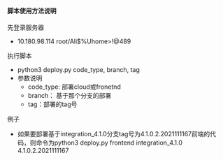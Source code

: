 #### 脚本使用方法说明
先登录服务器
- 10.180.98.114 root/Ali$%Uhome>!@489 

执行脚本
- python3 deploy.py code_type, branch, tag
- 参数说明
    - code_type: 部署cloud或fronetnd
    - branch： 基于那个分支的部署
    - tag：部署的tag号

例子
- 如果要部署基于integration_4.1.0分支tag号为4.1.0.2.2021111167前端的代码，则命令为python3 deploy.py frontend integration_4.1.0 4.1.0.2.2021111167

    
